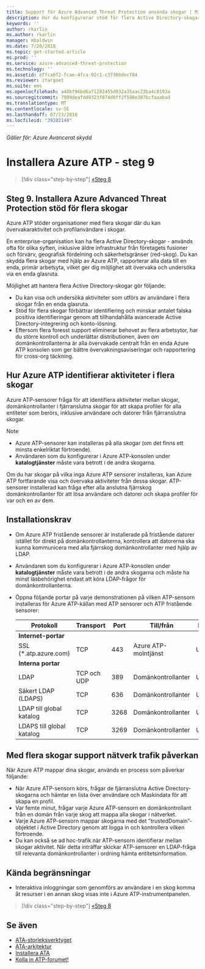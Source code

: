 ```yaml
---
title: Support för Azure Advanced Threat Protection använda skogar | Microsoft Docs
description: Hur du konfigurerar stöd för flera Active Directory-skogar i Azure ATP.
keywords: ''
author: rkarlin
ms.author: rkarlin
manager: mbaldwin
ms.date: 7/20/2018
ms.topic: get-started-article
ms.prod: ''
ms.service: azure-advanced-threat-protection
ms.technology: ''
ms.assetid: effca0f2-fcae-4fca-92c1-c37306decf84
ms.reviewer: itargoet
ms.suite: ems
ms.openlocfilehash: a48bf96bd6a71282455d932a35aac23ba4c8193a
ms.sourcegitcommit: 7909deafdd9323f074d0ff2f590e307bcfaaabad
ms.translationtype: MT
ms.contentlocale: sv-SE
ms.lasthandoff: 07/23/2018
ms.locfileid: "39202140"
---
```

*Gäller för: Azure Avancerat skydd*

# <a name="install-azure-atp---step-9"></a>Installera Azure ATP - steg 9

>[!div class="step-by-step"]
[«Steg 8](install-atp-step8-samr.md)

## <a name="step-9--set-up-azure-advanced-threat-protection-multi-forest-support"></a>Steg 9.  Installera Azure Advanced Threat Protection stöd för flera skogar

Azure ATP stöder organisationer med flera skogar där du kan övervakaraktivitet och profilanvändare i skogar. 

En enterprise-organisation kan ha flera Active Directory-skogar - används ofta för olika syften, inklusive äldre infrastruktur från företagets fusioner och förvärv, geografisk fördelning och säkerhetsgränser (red-skog). Du kan skydda flera skogar med hjälp av Azure ATP, rapporterar alla data till en enda, primär arbetsyta, vilket ger dig möjlighet att övervaka och undersöka via en enda glasruta.

Möjlighet att hantera flera Active Directory-skogar gör följande:
-   Du kan visa och undersöka aktiviteter som utförs av användare i flera skogar från en enda glasruta. 
-   Stöd för flera skogar förbättrar identifiering och minskar antalet falska positiva identifieringar genom att tillhandahålla avancerade Active Directory-integrering och konto-lösning. 
-   Eftersom flera foresst support eliminerar behovet av flera arbetsytor, har du större kontroll och underlättar distributionen, även om domänkontrollanterna är alla övervakade centralt från en enda Azure ATP konsolen som ger bättre övervakningsaviseringar och rapportering för cross-org täckning.


## <a name="how-azure-atp-detects-activities-across-multiple-forests"></a>Hur Azure ATP identifierar aktiviteter i flera skogar 

Azure ATP-sensorer fråga för att identifiera aktiviteter mellan skogar, domänkontrollanter i fjärranslutna skogar för att skapa profiler för alla entiteter som berörs, inklusive användare och datorer från fjärranslutna skogar. 

> [!NOTE]
> - Azure ATP-sensorer kan installeras på alla skogar (om det finns ett minsta enkelriktat förtroende).
> - Användaren som du konfigurerar i Azure ATP-konsolen under **katalogtjänster** måste vara betrott i de andra skogarna.


Om du har skogar på vilka inga Azure ATP sensorer installeras, kan Azure ATP fortfarande visa och övervaka aktiviteter från dessa skogar. ATP-sensorer installerad kan fråga efter alla anslutna fjärrskog domänkontrollanter för att lösa användare och datorer och skapa profiler för var och en av dem. 

## <a name="installation-requirements"></a>Installationskrav 

-   Om Azure ATP fristående sensorer är installerade på fristående datorer istället för direkt på domänkontrollanterna, kontrollera att datorerna ska kunna kommunicera med alla fjärrskog domänkontrollanter med hjälp av LDAP. 
- Användaren som du konfigurerar i Azure ATP-konsolen under **katalogtjänster** måste vara betrott i de andra skogarna och måste ha minst läsbehörighet endast att köra LDAP-frågor för domänkontrollanterna.

- Öppna följande portar på varje demonstrationen på vilken ATP-sensorn installeras för Azure ATP-källan med ATP sensorer och ATP fristående sensorer:

 
  |Protokoll|Transport|Port|Till/från|Riktning|
  |----|----|----|----|----|
  |**Internet-portar**||||
  |SSL (*.atp.azure.com)|TCP|443|Azure ATP-molntjänst|Utgående|
  |**Interna portar**||||           
  |LDAP|TCP och UDP|389|Domänkontrollanter|Utgående|
  |Säkert LDAP (LDAPS)|TCP|636|Domänkontrollanter|Utgående|
  |LDAP till global katalog|TCP|3268|Domänkontrollanter|Utgående|
  |LDAPS till global katalog|TCP|3269|Domänkontrollanter|Utgående|


## <a name="multi-forest-support-network-traffic-impact"></a>Med flera skogar support nätverk trafik påverkan 

När Azure ATP mappar dina skogar, används en process som påverkar följande:

-   När Azure ATP-sensorn körs, frågar de fjärranslutna Active Directory-skogarna och hämtar en lista över användare och Maskindata för att skapa en profil.
-   Var femte minut, frågar varje Azure ATP-sensorn en domänkontrollant från en domän från varje skog att mappa alla skogar i nätverket.
-   Varje Azure ATP-sensorn mappar skogarna med det ”trustedDomain”-objektet i Active Directory genom att logga in och kontrollera vilken förtroende.
-   Du kan också se ad hoc-trafik när ATP-sensorn identifierar mellan skogar aktivitet. När detta inträffar skickar ATP-sensorer en LDAP-fråga till relevanta domänkontrollanter i ordning hämta entitetsinformation. 

## <a name="known-limitations"></a>Kända begränsningar
-   Interaktiva inloggningar som genomförs av användare i en skog komma åt resurser i en annan skog visas inte i Azure ATP-instrumentpanelen.


>[!div class="step-by-step"]
[«Steg 8](install-atp-step8-samr.md)


## <a name="see-also"></a>Se även
- [ATA-storleksverktyget](http://aka.ms/aatpsizingtool)
- [ATA-arkitektur](atp-architecture.md)
- [Installera ATA](install-atp-step1.md)
- [Kolla in ATP-forumet!](https://aka.ms/azureatpcommunity)

